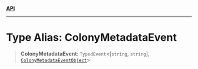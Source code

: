 [**API**](../../../README.md)

***

# Type Alias: ColonyMetadataEvent

> **ColonyMetadataEvent**: `TypedEvent`\<\[`string`, `string`\], [`ColonyMetadataEventObject`](../interfaces/ColonyMetadataEventObject.md)\>
